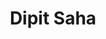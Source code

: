 ---
order: 32

title: "Dipit Saha"

draft: false

bg_image: "images/backgrounds/page-title.jpg"

image: "images/executives/dipit-saha.jpg"

designation: "Executive"

contact:
  # contact item loop
  - name : "sdipit099@gmail.com"
    icon : "ti-email" # icon pack : https://themify.me/themify-icons
    link : "mailto:sdipit099@gmail.com"

  # contact item loop
  - name : "Dipit Saha"
    icon : "ti-facebook" # icon pack : https://themify.me/themify-icons
    link : "#"

  # contact item loop
  - name : "IEEE ID: "
    icon : "ti-world" # icon pack : https://themify.me/themify-icons
    link : "#"

# type
type: "executives"
---